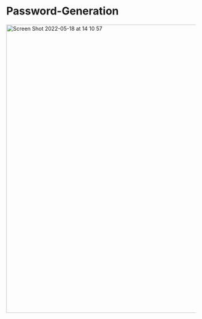 # Password-Generation

<img width="765" alt="Screen Shot 2022-05-18 at 14 10 57" src="https://user-images.githubusercontent.com/101603320/169035734-9388fc9f-8710-47fc-841e-5740f0d313b7.png">
